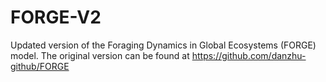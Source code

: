 # FORGE-V2
Updated version of the Foraging Dynamics in Global Ecosystems (FORGE) model.
The original version can be found at https://github.com/danzhu-github/FORGE
